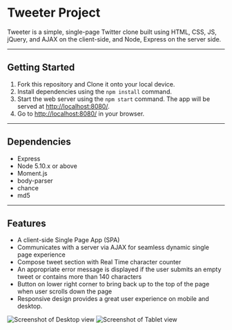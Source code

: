 # Tweeter Project

Tweeter is a simple, single-page Twitter clone built using HTML, CSS, JS, jQuery, and AJAX on the client-side, and Node, Express on the server side.

-----------------------

## Getting Started

1. Fork this repository and Clone it onto your local device.
2. Install dependencies using the `npm install` command.
3. Start the web server using the `npm start` command. The app will be served at <http://localhost:8080/>.
4. Go to <http://localhost:8080/> in your browser.

-----------------------
## Dependencies

- Express
- Node 5.10.x or above
- Moment.js
- body-parser
- chance
- md5 

-------------------------
## Features 

- A client-side Single Page App (SPA)
- Communicates with a server via AJAX for seamless dynamic single page experience
- Compose tweet section with Real Time character counter
- An appropriate error message is displayed if the user submits an empty tweet or contains more than 140 characters
- Button on lower right corner to bring back up to the top of the page when user scrolls down the page
- Responsive design provides a great user experience on mobile and desktop.

![Screenshot of Desktop view]()
![Screenshot of Tablet view]()